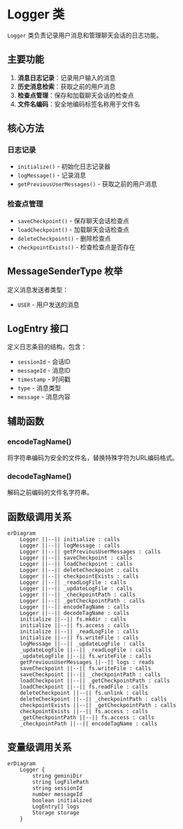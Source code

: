 # Logger 类

`Logger` 类负责记录用户消息和管理聊天会话的日志功能。

## 主要功能

1. **消息日志记录**：记录用户输入的消息
2. **历史消息检索**：获取之前的用户消息
3. **检查点管理**：保存和加载聊天会话的检查点
4. **文件名编码**：安全地编码标签名称用于文件名

## 核心方法

### 日志记录
- `initialize()` - 初始化日志记录器
- `logMessage()` - 记录消息
- `getPreviousUserMessages()` - 获取之前的用户消息

### 检查点管理
- `saveCheckpoint()` - 保存聊天会话检查点
- `loadCheckpoint()` - 加载聊天会话检查点
- `deleteCheckpoint()` - 删除检查点
- `checkpointExists()` - 检查检查点是否存在

## MessageSenderType 枚举

定义消息发送者类型：
- `USER` - 用户发送的消息

## LogEntry 接口

定义日志条目的结构，包含：
- `sessionId` - 会话ID
- `messageId` - 消息ID
- `timestamp` - 时间戳
- `type` - 消息类型
- `message` - 消息内容

## 辅助函数

### encodeTagName()
将字符串编码为安全的文件名，替换特殊字符为URL编码格式。

### decodeTagName()
解码之前编码的文件名字符串。

## 函数级调用关系

```mermaid
erDiagram
    Logger ||--|| initialize : calls
    Logger ||--|| logMessage : calls
    Logger ||--|| getPreviousUserMessages : calls
    Logger ||--|| saveCheckpoint : calls
    Logger ||--|| loadCheckpoint : calls
    Logger ||--|| deleteCheckpoint : calls
    Logger ||--|| checkpointExists : calls
    Logger ||--|| _readLogFile : calls
    Logger ||--|| _updateLogFile : calls
    Logger ||--|| _checkpointPath : calls
    Logger ||--|| _getCheckpointPath : calls
    Logger ||--|| encodeTagName : calls
    Logger ||--|| decodeTagName : calls
    initialize ||--|| fs.mkdir : calls
    initialize ||--|| fs.access : calls
    initialize ||--|| _readLogFile : calls
    initialize ||--|| fs.writeFile : calls
    logMessage ||--|| _updateLogFile : calls
    _updateLogFile ||--|| _readLogFile : calls
    _updateLogFile ||--|| fs.writeFile : calls
    getPreviousUserMessages ||--|| logs : reads
    saveCheckpoint ||--|| fs.writeFile : calls
    saveCheckpoint ||--|| _checkpointPath : calls
    loadCheckpoint ||--|| _getCheckpointPath : calls
    loadCheckpoint ||--|| fs.readFile : calls
    deleteCheckpoint ||--|| fs.unlink : calls
    deleteCheckpoint ||--|| _checkpointPath : calls
    checkpointExists ||--|| _getCheckpointPath : calls
    checkpointExists ||--|| fs.access : calls
    _getCheckpointPath ||--|| fs.access : calls
    _checkpointPath ||--|| encodeTagName : calls
```

## 变量级调用关系

```mermaid
erDiagram
    Logger {
        string geminiDir
        string logFilePath
        string sessionId
        number messageId
        boolean initialized
        LogEntry[] logs
        Storage storage
    }
```